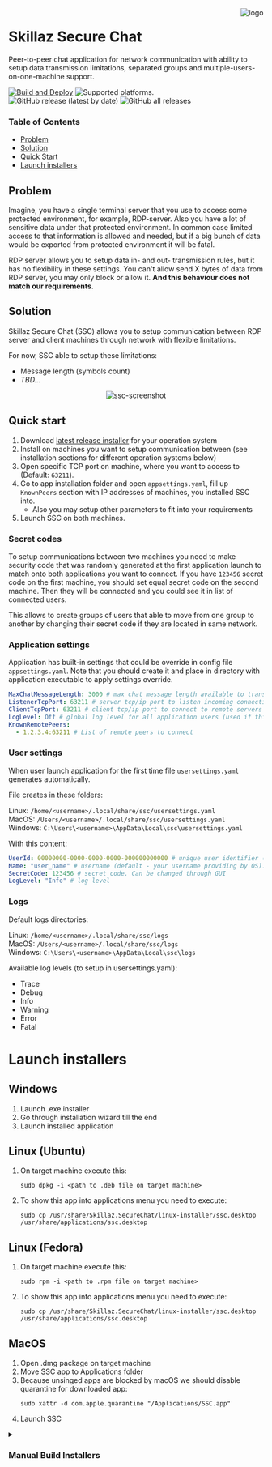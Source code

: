 <img src="logo.ico" alt="logo" align="right"/>

# Skillaz Secure Chat

Peer-to-peer chat application for network communication with ability to setup data transmission limitations, separated groups and multiple-users-on-one-machine support.

[![Build and Deploy](https://github.com/skillaztech/Skillaz.SecureChat/actions/workflows/build-and-publish.yml/badge.svg)](https://github.com/skillaztech/Skillaz.SecureChat/actions/workflows/build-and-publish.yml)
![Supported platforms](https://img.shields.io/badge/platforms-win--x64%20%7C%20osx--x64%20%7C%20ubuntu--x64%20%7C%20fedora--x64-blue).  
![GitHub release (latest by date)](https://img.shields.io/github/v/release/skillaztech/skillaz.securechat)
![GitHub all releases](https://img.shields.io/github/downloads/skillaztech/skillaz.securechat/total?color=blue)

### Table of Contents
- [Problem](#problem)
- [Solution](#solution)
- [Quick Start](#quick-start)
- [Launch installers](#launch-installers)

## Problem
Imagine, you have a single terminal server that you use to access some protected environment, for example, RDP-server. 
Also you have a lot of sensitive data under that protected environment. In common case limited access to that information is allowed and needed,
but if a big bunch of data would be exported from protected environment it will be fatal.

RDP server allows you to setup data in- and out- transmission rules, but it has no flexibility in these settings. 
You can't allow send X bytes of data from RDP server, you may only block or allow it. **And this behaviour does not match our requirements**.

## Solution
Skillaz Secure Chat (SSC) allows you to setup communication between RDP server and client machines through network with flexible limitations.

For now, SSC able to setup these limitations:
- Message length (symbols count)
- *TBD...*

<p align="center" width="100%">
    <img src="https://user-images.githubusercontent.com/17460456/221876159-cb8bdd9f-986d-4321-9871-108e644a3f26.png" alt="ssc-screenshot"/>
</p>

## Quick start

1. Download [latest release installer](https://github.com/skillaztech/Skillaz.SecureChat/releases/latest) for your operation system
2. Install on machines you want to setup communication between (see installation sections for different operation systems below)
3. Open specific TCP port on machine, where you want to access to (Default: `63211`).
4. Go to app installation folder and open `appsettings.yaml`, fill up `KnownPeers` section with IP addresses of machines, you installed SSC into.
   - Also you may setup other parameters to fit into your requirements
5. Launch SSC on both machines.

### Secret codes
To setup communications between two machines you need to make security code that was randomly generated at the first application launch to match onto both applications you want to connect.
If you have `123456` secret code on the first machine, you should set equal secret code on the second machine. Then they will be connected and you could see it in list of connected users.

This allows to create groups of users that able to move from one group to another by changing their secret code if they are located in same network.

### Application settings
Application has built-in settings that could be override in config file `appsettings.yaml`. 
Note that you should create it and place in directory with application executable to apply settings override.
```yaml
MaxChatMessageLength: 3000 # max chat message length available to transfer through chat
ListenerTcpPort: 63211 # server tcp/ip port to listen incoming connections
ClientTcpPort: 63211 # client tcp/ip port to connect to remote servers
LogLevel: Off # global log level for all application users (used if this level is higher than user-specific in usersettings.yaml)
KnownRemotePeers:
  - 1.2.3.4:63211 # List of remote peers to connect
```

### User settings
When user launch application for the first time file `usersettings.yaml` generates automatically.

File creates in these folders:

Linux: `/home/<username>/.local/share/ssc/usersettings.yaml`  
MacOS: `/Users/<username>/.local/share/ssc/usersettings.yaml`  
Windows: `C:\Users\<username>\AppData\Local\ssc\usersettings.yaml`

With this content:

```yaml
UserId: 00000000-0000-0000-0000-000000000000 # unique user identifier (GUID). Not recommended to change.
Name: "user_name" # username (default - your username providing by OS). Can be changed through GUI
SecretCode: 123456 # secret code. Can be changed through GUI
LogLevel: "Info" # log level
```

### Logs
Default logs directories:

Linux: `/home/<username>/.local/share/ssc/logs`  
MacOS: `/Users/<username>/.local/share/ssc/logs`  
Windows: `C:\Users\<username>\AppData\Local\ssc\logs`

Available log levels (to setup in usersettings.yaml):
- Trace
- Debug
- Info
- Warning
- Error
- Fatal

# Launch installers

## Windows
1. Launch .exe installer
2. Go through installation wizard till the end
3. Launch installed application

## Linux (Ubuntu)
1. On target machine execute this:
    ```shell
    sudo dpkg -i <path to .deb file on target machine>
    ```

2. To show this app into applications menu you need to execute:
    ```shell
    sudo cp /usr/share/Skillaz.SecureChat/linux-installer/ssc.desktop /usr/share/applications/ssc.desktop
    ```
   
## Linux (Fedora)
1. On target machine execute this:
    ```shell
    sudo rpm -i <path to .rpm file on target machine>
    ```

2. To show this app into applications menu you need to execute:
    ```shell
    sudo cp /usr/share/Skillaz.SecureChat/linux-installer/ssc.desktop /usr/share/applications/ssc.desktop
    ```

## MacOS
1. Open .dmg package on target machine
2. Move SSC app to Applications folder
3. Because unsinged apps are blocked by macOS we should disable quarantine for downloaded app:
    ```shell
    sudo xattr -d com.apple.quarantine "/Applications/SSC.app"
    ```
4. Launch SSC

<details>
 <summary><h3>Manual Build Installers</h3></summary>
 
## Windows

### Prerequirements
- [Inno Script Studio](https://www.kymoto.org/products/inno-script-studio) or [InnoSetup](https://jrsoftware.org/isinfo.php)

### Create .exe installer
1. Prepare binaries by this command:
    ```shell
    dotnet publish -c Release -r win-x64 --self-contained
    ```
2. Launch Inno Script Studio
3. Compile windows-installer/installer.iss to produce installer .exe file
4. Send .exe file to target machine

## Linux DEB package
### Prerequirements
- [dotnet deb](https://github.com/quamotion/dotnet-packaging)
    ```shell
    dotnet tool install --global dotnet-deb
    dotnet deb install
    ```

### Create .deb package
1. Go to sources folder
   ```shell
   cd src
   ```

2. Execute this to create deb package:
    ```shell
    dotnet deb -r ubuntu-x64 -c Release
    ```

3. Next move this package to target machine:
    ```shell
    scp -i <path to pkey file for ssh authorization> <path to .deb> <remote login>@<target machine remote address>:<target file path .deb file>
    ```
   
## Linux RPM package
### Prerequirements
- [dotnet rpm](https://github.com/quamotion/dotnet-packaging)
    ```shell
    dotnet tool install --global dotnet-rpm
    dotnet rpm install
    ```

### Create .rpm package
1. Go to sources folder
   ```shell
   cd src
   ```

2. Execute this to create rpm package:
    ```shell
    dotnet rpm -r fedora-x64 -c Release
    ```

3. Next move this package to target machine:
    ```shell
    scp -i <path to pkey file for ssh authorization> <path to .rpm> <remote login>@<target machine remote address>:<target file path .rpm file>
    ```

## MacOS

### Prerequirements

- Macbook (or other OSX machine)
- [create-dmg utility](https://github.com/create-dmg/create-dmg)

### Prepare .app package

1. Firstly, prepare binaries for publishing on target machine:
    ```shell
    dotnet publish -c Release -r osx-x64 --self-contained
    ```

2. Next move content of generated `osx-x64` folder to `osx-installer/SSC.app/Contents/MacOS/osx-x64` folder.
3. If you created the .app on Windows, make sure to run `chmod +x osx-installer/SSC.app/Contents/MacOS/Skillaz.SecureChat` from a Unix machine. Otherwise, the app will not start on macOS.
4. Create dmg package this way:
   ```shell
   create-dmg \
   --volname "Skillaz Secure Chat" \
   --volicon "src/osx-installer/SSC.app/Contents/Resources/logo.icns" \
   --icon "SSC.app" 30 60 \
   --hide-extension "SSC.app" \
   --app-drop-link 280 60 \
   --no-internet-enable \
   "Skillaz.SecureChat.osx-x64.dmg" \
   "src/osx-installer/SSC.app"
   ```
5. Next, launch this command to setup external volume icon:
   ```shell
   src/osx-installer/set-ex-icon src/osx-installer/SSC.app/Contents/Resources/logo.icns Skillaz.SecureChat.osx-x64.dmg
   ```
6. Distribute this dmg package to target users

You may also check official instruction how to build and distribute .app packages by Avalonia:
[link](https://docs.avaloniaui.net/docs/distribution-publishing/macos)
 
</details>
